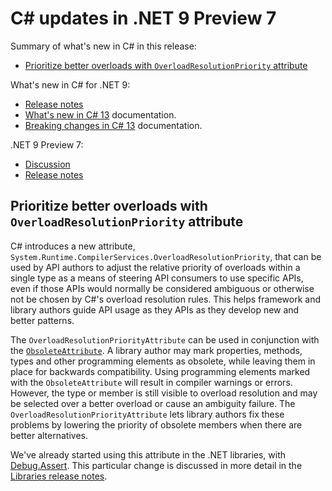 # C# updates in .NET 9 Preview 7

Summary of what's new in C# in this release:

- [Prioritize better overloads with `OverloadResolutionPriority` attribute](#prioritize-better-overloads-with-overloadresolutionpriority-attribute)

What's new in C# for .NET 9:

* [Release notes](https://github.com/dotnet/core/blob/main/release-notes/9.0/preview/preview7/csharp.md) 
* [What's new in C# 13](https://learn.microsoft.com/dotnet/csharp/whats-new/csharp-13) documentation.
* [Breaking changes in C# 13](https://learn.microsoft.com/dotnet/csharp/whats-new/breaking-changes/compiler%20breaking%20changes%20-%20dotnet%209) documentation.

.NET 9 Preview 7:

* [Discussion](https://aka.ms/dotnet/9/preview7)
* [Release notes](https://github.com/dotnet/core/blob/main/release-notes/9.0/preview/preview7/README.md)

## Prioritize better overloads with `OverloadResolutionPriority` attribute

C# introduces a new attribute, `System.Runtime.CompilerServices.OverloadResolutionPriority`, that can be used by API authors to adjust the relative priority of overloads within a single type as a means of steering API consumers to use specific APIs, even if those APIs would normally be considered ambiguous or otherwise not be chosen by C#'s overload resolution rules. This helps framework and library authors guide API usage as they APIs as they develop new and better patterns. 

The `OverloadResolutionPriorityAttribute` can be used in conjunction with the [`ObsoleteAttribute`](https://learn.microsoft.com/dotnet/api/system.obsoleteattribute). A library author may mark properties, methods, types and other programming elements as obsolete, while leaving them in place for backwards compatibility. Using programming elements marked with the `ObsoleteAttribute` will result in compiler warnings or errors. However, the type or member is still visible to overload resolution and may be selected over a better overload or cause an ambiguity failure. The `OverloadResolutionPriorityAttribute` lets library authors fix these problems by lowering the priority of obsolete members when there are better alternatives.

We've already started using this attribute in the .NET libraries, with [Debug.Assert](https://github.com/dotnet/runtime/blob/019d7580a27db97f1fbdcf0d26f7ae3fa54fc2d1/src/libraries/System.Private.CoreLib/src/System/Diagnostics/Debug.cs#L81). This particular change is discussed in more detail in the [Libraries release notes](./libraries.md#debugassert-now-reports-assert-condition-by-default).

